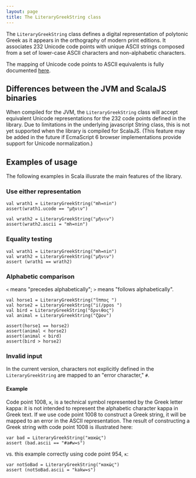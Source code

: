```yaml
---
layout: page
title: The LiteraryGreekString class
---
```


The `LiteraryGreekString` class defines a digital representation of polytonic Greek as it appears in the orthography of modern print editions.  It associates 232 Unicode code points with unique ASCII strings composed from a set of lower-case ASCII characters and non-alphabetic characters.

The mapping of Unicode code points to ASCII equivalents is fully documented [here](ascii).


## Differences between the JVM and ScalaJS binaries

When compiled for the JVM, the `LiteraryGreekString` class will accept equivalent Unicode representations for the 232 code points defined in the library.  Due to limitations in the underlying javascript String class, this is not yet supported when the library is compiled for ScalaJS. (This feature may be added in the future if EcmaScript 6  browser implementations provide support for Unicode normalization.)

## Examples of usage

The following examples in Scala illusrate the main features of the library.


### Use either representation

    val wrath1 = LiteraryGreekString("mh=nin")
    assert(wrath1.ucode == "μῆνιν")

    val wrath2 = LiteraryGreekString("μῆνιν")
    assert(wrath2.ascii = "mh=nin")

### Equality testing

    val wrath1 = LiteraryGreekString("mh=nin")
    val wrath2 = LiteraryGreekString("μῆνιν")
    assert (wrath1 == wrath2)

### Alphabetic comparison

`<`  means "precedes alphabetically"; `>` means "follows alphabetically".

    val horse1 = LiteraryGreekString("ἵππος ")
    val horse2 = LiteraryGreekString("i(/ppos ")
    val bird = LiteraryGreekString("ὄρνιθος")
    val animal = LiteraryGreekString("ζῷον")

    assert(horse1 == horse2)
    assert(animal < horse2)
    assert(animal < bird)
    assert(bird > horse2)


### Invalid input

In the current version, characters not explicitly defined in the  `LiteraryGreekString` are mapped to an "error  character," `#`.


#### Example
Code point 1008, `ϰ`, is a technical symbol represented by the Greek letter kappa:  it is not intended to represent the alphabetic character kappa in Greek text.  If we use code point 1008 to construct a Greek string, it will be mapped to an error in the ASCII representation.  The result of constructing a Greek string with code point 1008 is illustrated here:


    var bad = LiteraryGreekString("ϰαϰῶς")
    assert (bad.ascii == "#a#w=s")

vs. this example correctly using code point 954, `κ`:

    var notSoBad = LiteraryGreekString("κακῶς")
    assert (notSoBad.ascii = "kakw=s")
